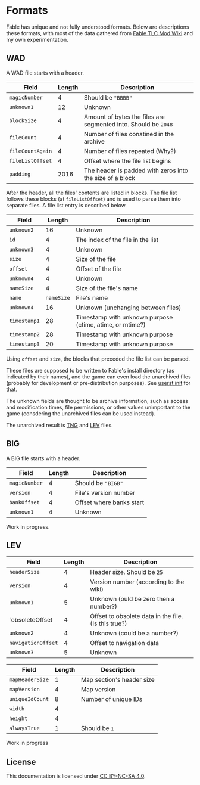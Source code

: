 # Formats

Fable has unique and not fully understood formats. Below are descriptions these formats, with most of the data gathered from [Fable TLC Mod Wiki](http://fabletlcmod.com/wiki/doku.php) and my own experimentation.

## WAD

A WAD file starts with a header.

| Field            | Length | Description                                                    |
|------------------|--------|----------------------------------------------------------------|
| `magicNumber`    | 4      | Should be `"BBBB"`                                             |
| `unknown1`       | 12     | Unknown                                                        |
| `blockSize`      | 4      | Amount of bytes the files are segmented into. Should be `2048` |
| `fileCount`      | 4      | Number of files conatined in the archive                       |
| `fileCountAgain` | 4      | Number of files repeated (Why?)                                |
| `fileListOffset` | 4      | Offset where the file list begins                              |
| `padding`        | 2016   | The header is padded with zeros into the size of a block       |

After the header, all the files' contents are listed in blocks. The file list follows these blocks (at `fileListOffset`) and is used to parse them into separate files. A file list entry is described below.

| Field        | Length     | Description                                                    |
|--------------|------------|----------------------------------------------------------------|
| `unknown2`   | 16         | Unknown                                                        |
| `id`         | 4          | The index of the file in the list                              |
| `unknown3`   | 4          | Unknown                                                        |
| `size`       | 4          | Size of the file                                               |
| `offset`     | 4          | Offset of the file                                             |
| `unknown4`   | 4          | Unknown                                                        |
| `nameSize`   | 4          | Size of the file's name                                        |
| `name`       | `nameSize` | File's name                                                    |
| `unknown4`   | 16         | Unknown (unchanging between files)                             |
| `timestamp1` | 28         | Timestamp with unknown purpose (ctime, atime, or mtime?)       |
| `timestamp2` | 28         | Timestamp with unknown purpose                                 |
| `timestamp3` | 20         | Timestamp with unknown purpose                                 |

Using `offset` and `size`, the blocks that preceded the file list can be parsed.

These files are supposed to be written to Fable's install directory (as indicated by their names), and the game can even load the unarchived files (probably for development or pre-distribution purposes). See [userst.init](#) for that.

The unknown fields are thought to be archive information, such as access and modification times, file permissions, or other values unimportant to the game (consdering the unarchived files can be used instead).

The unarchived result is [TNG](#TNG) and [LEV](#LEV) files.

## BIG

A BIG file starts with a header.

| Field         | Length | Description              |
|---------------|--------|--------------------------|
| `magicNumber` | 4      | Should be `"BIGB"`       |
| `version`     | 4      | File's version number    |
| `bankOffset`  | 4      | Offset where banks start |
| `unknown1`    | 4      | Unknown                  |

Work in progress.

## LEV

| Field              | Length | Description                                          |
|--------------------|--------|------------------------------------------------------|
| `headerSize`       | 4      | Header size. Should be `25`                          |
| `version`          | 4      | Version number (according to the wiki)               |
| `unknown1`         | 5      | Unknown (ould be zero then a number?)                |
| `obsoleteOffset    | 4      | Offset to obsolete data in the file. (Is this true?) |
| `unknown2`         | 4      | Unknown (could be a number?)                         |
| `navigationOffset` | 4      | Offset to navigation data                            |
| `unknown3`         | 5      | Unknown                                              |


| Field           | Length | Description               |
|-----------------|--------|---------------------------|
| `mapHeaderSize` | 1      | Map section's header size |
| `mapVersion`    | 4      | Map version               |
| `uniqueIdCount` | 8      | Number of unique IDs      |
| `width`         | 4      |                           |
| `height`        | 4      |                           |
| `alwaysTrue`    | 1      | Should be `1`             |

Work in progress

## License

This documentation is licensed under [CC BY-NC-SA 4.0](https://creativecommons.org/licenses/by-nc-sa/4.0/legalcode).